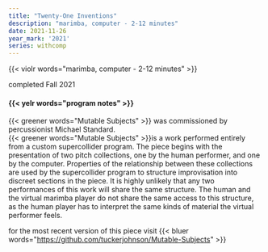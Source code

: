 ```yaml
---
title: "Twenty-One Inventions"
description: "marimba, computer - 2-12 minutes"
date: 2021-11-26
year_mark: '2021'
series: withcomp
---
```


{{< violr words="marimba, computer - 2-12 minutes" >}}

completed Fall 2021

#### {{< yelr words="program notes" >}}
{{< greener words="Mutable Subjects" >}} was commissioned by percussionist Michael Standard.\
{{< greener words="Mutable Subjects" >}}is a work performed entirely from a custom supercollider program.
The piece begins with the presentation of two pitch collections, one by the human performer, and one by the computer.
Properties of the relationship between these collections are used by the supercollider program to structure improvisation into discreet sections in the piece. It is highly unlikely that any two performances of this work will share the same structure.
The human and the virtual marimba player do not share the same access to this structure, as the human player has to interpret the same kinds of material the virtual performer feels.

for the most recent version of this piece visit {{< bluer words="https://github.com/tuckerjohnson/Mutable-Subjects" >}}

